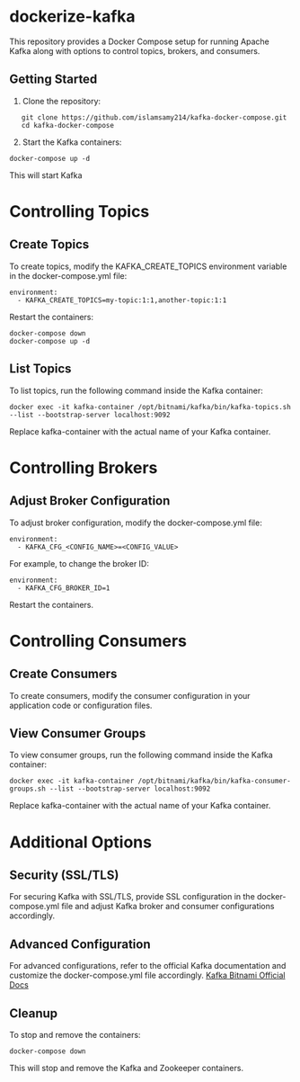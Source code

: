 # dockerize-kafka

This repository provides a Docker Compose setup for running Apache Kafka along with options to control topics, brokers, and consumers.

## Getting Started

1. Clone the repository:

```
   git clone https://github.com/islamsamy214/kafka-docker-compose.git
   cd kafka-docker-compose
```

2. Start the Kafka containers:

```
docker-compose up -d
```
This will start Kafka

# Controlling Topics

## Create Topics

To create topics, modify the KAFKA_CREATE_TOPICS environment variable in the docker-compose.yml file:

```
environment:
  - KAFKA_CREATE_TOPICS=my-topic:1:1,another-topic:1:1
```

Restart the containers:

```
docker-compose down
docker-compose up -d
```

## List Topics

To list topics, run the following command inside the Kafka container:

```
docker exec -it kafka-container /opt/bitnami/kafka/bin/kafka-topics.sh --list --bootstrap-server localhost:9092
```

Replace kafka-container with the actual name of your Kafka container.
# Controlling Brokers

## Adjust Broker Configuration

To adjust broker configuration, modify the docker-compose.yml file:


```
environment:
  - KAFKA_CFG_<CONFIG_NAME>=<CONFIG_VALUE>
```

For example, to change the broker ID:


```
environment:
  - KAFKA_CFG_BROKER_ID=1
```

Restart the containers.


# Controlling Consumers

## Create Consumers

To create consumers, modify the consumer configuration in your application code or configuration files.


## View Consumer Groups

To view consumer groups, run the following command inside the Kafka container:


```
docker exec -it kafka-container /opt/bitnami/kafka/bin/kafka-consumer-groups.sh --list --bootstrap-server localhost:9092
```

Replace kafka-container with the actual name of your Kafka container.

# Additional Options
## Security (SSL/TLS)

For securing Kafka with SSL/TLS, provide SSL configuration in the docker-compose.yml file and adjust Kafka broker and consumer configurations accordingly.

## Advanced Configuration

For advanced configurations, refer to the official Kafka documentation and customize the docker-compose.yml file accordingly.
<a href="https://hub.docker.com/r/bitnami/kafka">Kafka Bitnami Official Docs</a>

## Cleanup

To stop and remove the containers:

```
docker-compose down
```

This will stop and remove the Kafka and Zookeeper containers.
